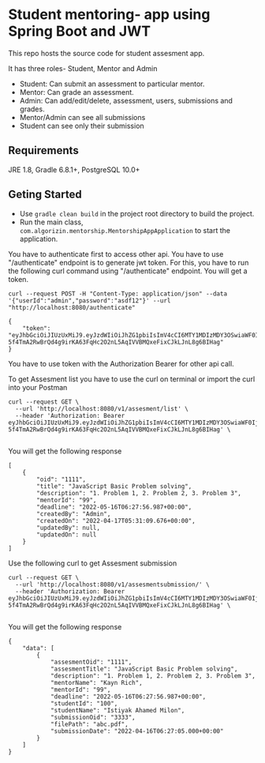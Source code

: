 # Student mentoring- app using Spring Boot and JWT

This repo hosts the source code for student assesment app.

It has three roles- Student, Mentor and Admin
* Student: Can submit an assessment to particular mentor.
* Mentor: Can grade an assessment.
* Admin: Can add/edit/delete, assessment, users, submissions and grades.
* Mentor/Admin can see all submissions
* Student can see only their submission

## Requirements

JRE 1.8, Gradle 6.8.1+, PostgreSQL 10.0+

## Geting Started

- Use `gradle clean build` in the project root directory to build the project. 
- Run the main class, `com.algorizin.mentorship.MentorshipAppApplication` to start the application.

You have to authenticate first to access other api. You have to use "/authenticate" endpoint is to generate jwt token.
For this, you have to run the following curl command using "/authenticate" endpoint. You will get
a token.
```
curl --request POST -H "Content-Type: application/json" --data '{"userId":"admin","password":"asdf12"}' --url "http://localhost:8080/authenticate"

{
    "token": "eyJhbGciOiJIUzUxMiJ9.eyJzdWIiOiJhZG1pbiIsImV4cCI6MTY1MDIzMDY3OSwiaWF0IjoxNjUwMjEyNjc5fQ.oxHC8rkdfIg_JTDp6MSAIQ_Ba-5f4TmA2RwBrQd4g9irKA63FqHc2O2nL5AqIVVBMQxeFixCJkLJnL8g6BIHag"
}

```
You have to use token with the Authorization Bearer for other api call.

To get Assesment list you have to use the curl on terminal or import the curl into your Postman

```
curl --request GET \
  --url 'http://localhost:8080/v1/assesment/list' \
  --header 'Authorization: Bearer eyJhbGciOiJIUzUxMiJ9.eyJzdWIiOiJhZG1pbiIsImV4cCI6MTY1MDIzMDY3OSwiaWF0IjoxNjUwMjEyNjc5fQ.oxHC8rkdfIg_JTDp6MSAIQ_Ba-5f4TmA2RwBrQd4g9irKA63FqHc2O2nL5AqIVVBMQxeFixCJkLJnL8g6BIHag' \
  
```
You will get the following response
```
[
    {
        "oid": "1111",
        "title": "JavaScript Basic Problem solving",
        "description": "1. Problem 1, 2. Problem 2, 3. Problem 3",
        "mentorId": "99",
        "deadline": "2022-05-16T06:27:56.987+00:00",
        "createdBy": "Admin",
        "createdOn": "2022-04-17T05:31:09.676+00:00",
        "updatedBy": null,
        "updatedOn": null
    }
]
```
Use the following curl to get Assesment submission

```
curl --request GET \
  --url 'http://localhost:8080/v1/assesmentsubmission/' \
  --header 'Authorization: Bearer eyJhbGciOiJIUzUxMiJ9.eyJzdWIiOiJhZG1pbiIsImV4cCI6MTY1MDIzMDY3OSwiaWF0IjoxNjUwMjEyNjc5fQ.oxHC8rkdfIg_JTDp6MSAIQ_Ba-5f4TmA2RwBrQd4g9irKA63FqHc2O2nL5AqIVVBMQxeFixCJkLJnL8g6BIHag' \
  
```
You will get the following response
```
{
    "data": [
        {
            "assesmentOid": "1111",
            "assesmentTitle": "JavaScript Basic Problem solving",
            "description": "1. Problem 1, 2. Problem 2, 3. Problem 3",
            "mentorName": "Kayn Rich",
            "mentorId": "99",
            "deadline": "2022-05-16T06:27:56.987+00:00",
            "studentId": "100",
            "studentName": "Istiyak Ahamed Milon",
            "submissionOid": "3333",
            "filePath": "abc.pdf",
            "submissionDate": "2022-04-16T06:27:05.000+00:00"
        }
    ]
}

```
